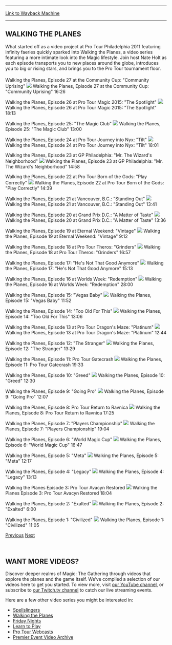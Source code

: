 
---
[Link to Wayback Machine](https://web.archive.org/web/20141026021402/http://magic.wizards.com/en/articles/media/videos/walking-the-planes)

[_metadata_:generator]:- "Drupal 7 (http://drupal.org)"
[_metadata_:node]:- "258896"
[_metadata_:source]:- "div-main"
[_metadata_:title]:- "WALKING THE PLANES - VIDEOS - MEDIA - ARTICLES"
[_metadata_:wayback_capture_timestamp]:- "2014-10-26 02:14:02"
[_metadata_:wayback_raw_url]:- "https://web.archive.org/web/20141026021402id_/http://magic.wizards.com/en/articles/media/videos/walking-the-planes"
[_metadata_:wayback_url]:- "http://magic.wizards.com/en/articles/media/videos/walking-the-planes"
---

















WALKING THE PLANES
------------------


What started off as a video project at Pro Tour Philadelphia 2011 featuring infinity faeries quickly sparked into Walking the Planes, a video series featuring a more intimate look into the Magic lifestyle. Join host Nate Holt as each episode transports you to new places around the globe, introduces you to big or rising stars, and brings you to the Pro Tour tournament floor.



 








#### 




#### 






Walking the Planes, Episode 27 at the Community Cup: "Community Uprising"
![](http://magic.wizards.com/sites/mtg/files/styles/thumbnail/public/video_embed_field_thumbnails/youtube/JLvifin0xPU.jpg?itok=5GzAVlIG)
Walking the Planes, Episode 27 at the Community Cup: "Community Uprising"
16:26




Walking the Planes, Episode 26 at Pro Tour Magic 2015: "The Spotlight"
![](http://magic.wizards.com/sites/mtg/files/styles/thumbnail/public/video_embed_field_thumbnails/youtube/ghEc4T9tHQo.jpg?itok=0Rx9cwiZ)
Walking the Planes, Episode 26 at Pro Tour Magic 2015: "The Spotlight" 
18:13




Walking the Planes, Episode 25: "The Magic Club"
![](http://magic.wizards.com/sites/mtg/files/styles/thumbnail/public/video_embed_field_thumbnails/youtube/An-uSLyBuGM.jpg?itok=ROSM7XuW)
Walking the Planes, Episode 25: "The Magic Club"
13:00




Walking the Planes, Episode 24 at Pro Tour Journey into Nyx: "Tilt"
![](http://magic.wizards.com/sites/mtg/files/styles/thumbnail/public/video_embed_field_thumbnails/youtube/4Zl6tfnpfgA.jpg?itok=mc467dio)
Walking the Planes, Episode 24 at Pro Tour Journey into Nyx: "Tilt" 
18:01




Walking the Planes, Episode 23 at GP Philadelphia: "Mr. The Wizard's Neighborhood"
![](http://magic.wizards.com/sites/mtg/files/styles/thumbnail/public/video_embed_field_thumbnails/youtube/JUw548TUbX0.jpg?itok=7roalbM1)
 Walking the Planes, Episode 23 at GP Philadelphia: "Mr. The Wizard's Neighborhood"
14:58




Walking the Planes, Episode 22 at Pro Tour Born of the Gods: "Play Correctly"
![](http://magic.wizards.com/sites/mtg/files/styles/thumbnail/public/video_embed_field_thumbnails/youtube/ArEvrCnYQz0.jpg?itok=pgZYN6Gq)
 Walking the Planes, Episode 22 at Pro Tour Born of the Gods: "Play Correctly"
14:39




Walking the Planes, Episode 21 at Vancouver, B.C.: "Standing Out"
![](http://magic.wizards.com/sites/mtg/files/styles/thumbnail/public/video_embed_field_thumbnails/youtube/y0TP7vmMnK0.jpg?itok=ekHfK-w2)
Walking the Planes, Episode 21 at Vancouver, B.C.: "Standing Out" 
13:41




Walking the Planes, Episode 20 at Grand Prix D.C.: "A Matter of Taste"
![](http://magic.wizards.com/sites/mtg/files/styles/thumbnail/public/video_embed_field_thumbnails/youtube/qHQ6eVaqQc4.jpg?itok=I3IlDyan)
Walking the Planes, Episode 20 at Grand Prix D.C.: "A Matter of Taste" 
13:36




Walking the Planes, Episode 19 at Eternal Weekend: "Vintage"
![](http://magic.wizards.com/sites/mtg/files/styles/thumbnail/public/video_embed_field_thumbnails/youtube/nyuFu6PKp8I.jpg?itok=jfsWrYMQ)
Walking the Planes, Episode 19 at Eternal Weekend: "Vintage"
9:12




Walking the Planes, Episode 18 at Pro Tour Theros: "Grinders"
![](http://magic.wizards.com/sites/mtg/files/styles/thumbnail/public/video_embed_field_thumbnails/youtube/ZXie5J_XgUs.jpg?itok=7rp4J3Ri)
Walking the Planes, Episode 18 at Pro Tour Theros: "Grinders"
16:57




Walking the Planes, Episode 17: "He's Not That Good Anymore"
![](http://magic.wizards.com/sites/mtg/files/styles/thumbnail/public/video_embed_field_thumbnails/youtube/TglIDt6R2RE.jpg?itok=C6cMW1an)
Walking the Planes, Episode 17: "He's Not That Good Anymore"
15:13




Walking the Planes, Episode 16 at Worlds Week: "Redemption"
![](http://magic.wizards.com/sites/mtg/files/styles/thumbnail/public/video_embed_field_thumbnails/youtube/YWsL6DgBsQs.jpg?itok=uohHsskw)
Walking the Planes, Episode 16 at Worlds Week: "Redemption" 
28:00




Walking the Planes, Episode 15: "Vegas Baby"
![](http://magic.wizards.com/sites/mtg/files/styles/thumbnail/public/video_embed_field_thumbnails/youtube/EgGur-uwA_A.jpg?itok=rg55Ew7C)
Walking the Planes, Episode 15: "Vegas Baby"
11:52




Walking the Planes, Episode 14: "Too Old For This"
![](http://magic.wizards.com/sites/mtg/files/styles/thumbnail/public/video_embed_field_thumbnails/youtube/g8yvaUxgH-o.jpg?itok=lMGChysr)
Walking the Planes, Episode 14: "Too Old For This" 
13:06




Walking the Planes, Episode 13 at Pro Tour Dragon's Maze: "Platinum"
![](http://magic.wizards.com/sites/mtg/files/styles/thumbnail/public/video_embed_field_thumbnails/youtube/mp3tp6g8qNk.jpg?itok=fhhmQhuZ)
Walking the Planes, Episode 13 at Pro Tour Dragon's Maze: "Platinum" 
12:44




Walking the Planes, Episode 12: "The Stranger"
![](http://magic.wizards.com/sites/mtg/files/styles/thumbnail/public/video_embed_field_thumbnails/youtube/LF7l4gkOekY.jpg?itok=IfteWi01)
Walking the Planes, Episode 12: "The Stranger" 
13:29




Walking the Planes, Episode 11: Pro Tour Gatecrash
![](http://magic.wizards.com/sites/mtg/files/styles/thumbnail/public/video_embed_field_thumbnails/youtube/YRoFaL1mDC8.jpg?itok=puR-HyIx)
Walking the Planes, Episode 11: Pro Tour Gatecrash
19:33




Walking the Planes, Episode 10: "Greed"
![](http://magic.wizards.com/sites/mtg/files/styles/thumbnail/public/video_embed_field_thumbnails/youtube/p714v_oryHk.jpg?itok=zPIjmTO-)
Walking the Planes, Episode 10: "Greed" 
12:30




Walking the Planes, Episode 9: "Going Pro"
![](http://magic.wizards.com/sites/mtg/files/styles/thumbnail/public/video_embed_field_thumbnails/youtube/Or5GQKFwSoc.jpg?itok=A0aFTqif)
Walking the Planes, Episode 9: "Going Pro" 
12:07




Walking the Planes, Episode 8: Pro Tour Return to Ravnica
![](http://magic.wizards.com/sites/mtg/files/styles/thumbnail/public/video_embed_field_thumbnails/youtube/8iL_LIHBGTU.jpg?itok=RyjsTzj6)
Walking the Planes, Episode 8: Pro Tour Return to Ravnica
17:25




Walking the Planes, Episode 7: "Players Championship"
![](http://magic.wizards.com/sites/mtg/files/styles/thumbnail/public/video_embed_field_thumbnails/youtube/T5Omku_xC6A.jpg?itok=qod4nd6n)
Walking the Planes, Episode 7: "Players Championship" 
19:04




Walking the Planes, Episode 6: "World Magic Cup"
![](http://magic.wizards.com/sites/mtg/files/styles/thumbnail/public/video_embed_field_thumbnails/youtube/SBfEMwXPRjY.jpg?itok=g3RwFWyB)
Walking the Planes, Episode 6: "World Magic Cup" 
16:47




Walking the Planes, Episode 5: "Meta"
![](http://magic.wizards.com/sites/mtg/files/styles/thumbnail/public/video_embed_field_thumbnails/youtube/-UKJQrCDZZg.jpg?itok=yXhe9N5A)
Walking the Planes, Episode 5: "Meta" 
12:17




Walking the Planes, Episode 4: "Legacy"
![](http://magic.wizards.com/sites/mtg/files/styles/thumbnail/public/video_embed_field_thumbnails/youtube/3sMJozfDQuQ.jpg?itok=V1DZta4b)
Walking the Planes, Episode 4: "Legacy" 
13:13




Walking the Planes Episode 3: Pro Tour Avacyn Restored
![](http://magic.wizards.com/sites/mtg/files/styles/thumbnail/public/video_embed_field_thumbnails/youtube/AqsLGj83Ujw.jpg?itok=EY2H4EeE)
Walking the Planes Episode 3: Pro Tour Avacyn Restored 
18:04




Walking the Planes, Episode 2: "Exalted"
![](http://magic.wizards.com/sites/mtg/files/styles/thumbnail/public/video_embed_field_thumbnails/youtube/r1i1G6FuI8U.jpg?itok=gywkK_jE)
Walking the Planes, Episode 2: "Exalted" 
6:00




Walking the Planes, Episode 1: "Civilized"
![](http://magic.wizards.com/sites/mtg/files/styles/thumbnail/public/video_embed_field_thumbnails/youtube/T96mUv1NcgM.jpg?itok=bClV7Iwj)
Walking the Planes, Episode 1: "Civilized" 
11:05



[Previous](#none)
[Next](#none)

 













WANT MORE VIDEOS?
-----------------


Discover deeper realms of Magic: The Gathering through videos that explore the planes and the game itself. We’ve compiled a selection of our videos here to get you started. To view more, visit [our YouTube channel](http://www.youtube.com/channel/UC8ZGymAvfP97qJabgqUkz4A), or subscribe to [our Twitch.tv channel](http://www.twitch.tv/magic) to catch our live streaming events.


Here are a few other video series you might be interested in:


* [Spellslingers](/node/258891)
* [Walking the Planes](/node/258896)
* [Friday Nights](/node/258911)
* [Learn to Play](http://archive.wizards.com/magic/tcg/newtomagic.aspx?x=mtg/tcg/newtomagic/learntoplay)
* [Pro Tour Webcasts](http://archive.wizards.com/Magic/Magazine/Events.aspx?x=mtgevent/webcast/home)
* [Premier Event Video Archive](http://archive.wizards.com/Magic/Magazine/Events.aspx?x=mtgevent/webcast/archive)

 
 








  







